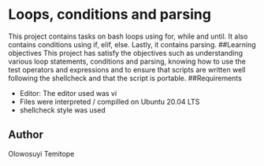 # Loops, conditions and parsing

This project contains tasks on bash loops using for, while and until. It also contains conditions using if, elif, else. Lastly, it contains parsing.
##Learning objectives
This project has satisfy the objectives such as understanding various loop statements, conditions and parsing, knowing how to use the test operators and expressions and to ensure that scripts are written well following the shellcheck and that the script is portable.
##Requirements

* Editor: The editor used was vi
* Files were interpreted / compilled on Ubuntu 20.04 LTS
* shellcheck style was used

## Author
Olowosuyi Temitope
